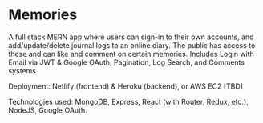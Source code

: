 # Memories

A full stack MERN app where users can sign-in to their own accounts, and add/update/delete journal logs to an online diary. The public has access to these and can like and comment on certain memories. Includes Login with Email via JWT & Google OAuth, Pagination, Log Search, and Comments systems. 

Deployment: Netlify (frontend) & Heroku (backend), or AWS EC2 [TBD]

Technologies used: MongoDB, Express, React (with Router, Redux, etc.), NodeJS, Google OAuth.

